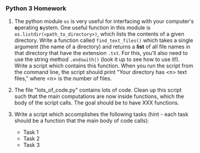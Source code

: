 ### Python 3 Homework


1. The python module `os` is very useful for interfacing with your computer's **o**perating **s**ystem. One useful function in this module is `os.listdir(<path_to_directory>)`, which lists the contents of a given directory.
Write a function called `find_text_files()` which takes a single argument (the name of a directory) and returns a **list** of all file names in that directory that have the extension `.txt`. For this, you'll also need to use the string method `.endswith()` (look it up to see how to use it!). Write a script which contains this function. When you run the script from the command line, the script should print "Your directory has \<n\> text files," where \<n\> is the number of files.

2. The file "lots\_of\_code.py" contains lots of code. Clean up this script such that the main computations are now inside functions, which the body of the script calls. The goal should be to have XXX functions.

3. Write a script which accomplishes the following tasks (hint - each task should be a function that the main body of code calls):
   + Task 1
   + Task 2
   + Task 3


